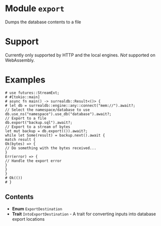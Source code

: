 # Module `export`

Dumps the database contents to a file
# Support
Currently only supported by HTTP and the local engines. *Not* supported on WebAssembly.
# Examples
```no_run
# use futures::StreamExt;
# #[tokio::main]
# async fn main() -> surrealdb::Result<()> {
# let db = surrealdb::engine::any::connect("mem://").await?;
// Select the namespace/database to use
db.use_ns("namespace").use_db("database").await?;
// Export to a file
db.export("backup.sql").await?;
// Export to a stream of bytes
let mut backup = db.export(()).await?;
while let Some(result) = backup.next().await {
match result {
Ok(bytes) => {
// Do something with the bytes received...
}
Err(error) => {
// Handle the export error
}
}
}
# Ok(())
# }
```

## Contents

* **Enum** `ExportDestination`
* **Trait** `IntoExportDestination` - A trait for converting inputs into database export locations

